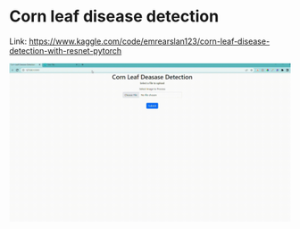 # Corn leaf disease detection

Link: https://www.kaggle.com/code/emrearslan123/corn-leaf-disease-detection-with-resnet-pytorch


<img src="RecordedVideo.gif" />
